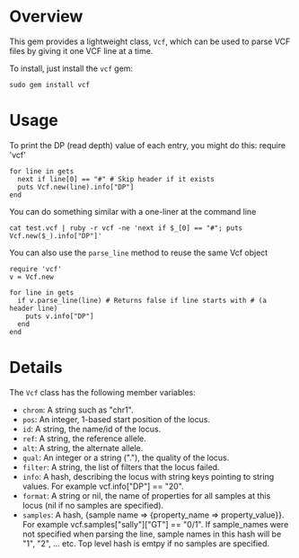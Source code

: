 Overview
============

This gem provides a lightweight class, `Vcf`, which can be used to parse VCF files by giving it one VCF line at a time.

To install, just install the `vcf` gem:

    sudo gem install vcf

Usage
=====

To print the DP (read depth) value of each entry, you might do this:
    require 'vcf'

    for line in gets
      next if line[0] == "#" # Skip header if it exists
      puts Vcf.new(line).info["DP"]
    end

You can do something similar with a one-liner at the command line

    cat test.vcf | ruby -r vcf -ne 'next if $_[0] == "#"; puts Vcf.new($_).info["DP"]' 

You can also use the `parse_line` method to reuse the same Vcf object

    require 'vcf'
    v = Vcf.new

    for line in gets
      if v.parse_line(line) # Returns false if line starts with # (a header line)
        puts v.info["DP"]
      end
    end


Details
=======
The `Vcf` class has the following member variables:

* `chrom`: A string such as "chr1".
* `pos`: An integer, 1-based start position of the locus.
* `id`: A string, the name/id of the locus.
* `ref`: A string, the reference allele.
* `alt`: A string, the alternate allele.
* `qual`: An integer or a string ("."), the quality of the locus.
* `filter`: A string, the list of filters that the locus failed.
* `info`: A hash, describing the locus with string keys pointing to string values. For example vcf.info["DP"] == "20".
* `format`: A string or nil, the name of properties for all samples at this locus (nil if no samples are specified).
* `samples`: A hash, {sample name => {property_name => property_value}}. For example vcf.samples["sally"]["GT"] == "0/1". If sample_names were not specified when parsing the line, sample names in this hash will be "1", "2", ... etc. Top level hash is emtpy if no samples are specified.
